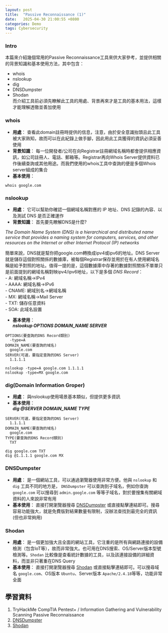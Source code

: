 ```yaml
---
layout: post
title:  "Passive Reconnaissance (1)"
date:   2025-04-30 21:00:55 +0800
categories: Demo
tags: Cybersecurity
---
```

<html>
<body>
<div markdown="block" style="margin-top: 10px">
    
### Intro
本篇來介紹幾個常用的Passive Reconnaissance工具來供大家參考，並提供相關的背景知識和基本使用方法，其中包含：
- whois
- nslookup
- dig
- DNSDumpster
- Shodan  
而介紹工具前必須先瞭解此工具的用處、背景再來才是工具的基本用法，這樣才能理解透徹並善加使用  


### whois
- **用處**： 查看此domain註冊時提供的信息，注意，由於安全意識抬頭且此工具被大家熟知，故而可以在此紀錄上做手腳，因此用此工具獲得的資訊必須妥善使用
- **背景知識**： 每一位開發者/公司在向Registrar註冊網域名稱時都會提供相應資訊，如公司註冊人、電話、郵箱等。Registrar再向Whois Server提供資料已作後續查詢或其他用途。而我們使用的whois工具中查詢的便是多個Whois server組成的集合
- **基本使用**：
```
whois google.com
```

  
### nslookup
- **用處**： 它可以幫助你確認一個網域名稱對應的 IP 地址、DNS 記錄的內容、以及測試 DNS 是否正確運作
- **背景知識**： 首先要先瞭解DNS是什麼?

*The Domain Name System (DNS) is a hierarchical and distributed name service that provides a naming system for computers, services, and other resources on the Internet or other Internet Protocol (IP) networks* 
  
簡單來說，DNS就是幫你把google.com轉換成ipv4或ipv6的地址。DNS Server就是儲存這個對照關係的數據庫，被每個Registrar保存並用於在有人使用網域名稱是給予對照的地址。值得一提的是，這個數據庫中存著的數據對照關係不單單只是前面提到的網域名稱對映ipv4/ipv6地址，以下是多個 *DNS Record*：  
    - A: 網域名稱->IPv4  
    - AAAA: 網域名稱->IPv6  
    - CNAME: 網域別名->網域名稱  
    - MX: 網域名稱->Mail Server  
    - TXT: 儲存任意資料  
    - SOA: 此域名設置  

- **基本使用**：  
***nslookup OPTIONS DOMAIN_NAME SERVER***   

```
OPTIONS(要查詢的DNS Record類別)
  -type=A
DOMAIN_NAME(要查詢的域名)
  google.com
SERVER(可選，要指定查詢的DNS Server)
  1.1.1.1

nslookup -type=A google.com 1.1.1.1
nslookup -type=MX google.com
```  
  

### dig(Domain Information Groper)
- **用處**： 與nslookup使用場景基本類似，但提供更多資訊
- **基本使用**：  
***dig @SERVER DOMAIN_NAME TYPE***  

```
SERVER(可選，要指定查詢的DNS Server)
  1.1.1.1
DOMAIN_NAME(要查詢的域名)
  google.com
TYPE(要查詢的DNS Record類別)
  TXT

dig google.com TXT
dig @1.1.1.1 google.com MX
```
 

### DNSDumpster
- **用處**： 是一個網站工具，可以通過瀏覽器使用非常方便。他與 `nslookup` 和 `dig` 工具不同的地方是， `DNSDumpster` 可以查詢到子域名，例如你查詢 `google.com` 可以搜尋到 `admin.google.com` 等等子域名，對於要搜集有關網域資料的人來說非常有用 
- **基本使用**：
直接打開瀏覽器搜尋 [DNSDumpster](https://dnsdumpster.com/) 或直接點擊連結即可。搜尋容易功能強大，就是免費版對結果數量有限制，沒辦法查找到最完全的資訊(但也非常夠用)
  
   

### Shodan
- **用處**： 是一個更加強大且全面的網站工具，它注重的是所有與網路連接的設備檢測（包含IoT等），故而非常強大。也可用在DNS搜索、OS/Server版本型號檢測等。`Shodan` 比較像是查看統計數據的工具，以及該連接設備的詳細資料，而並非只著重在DNS Query
- **基本使用**：
直接打開瀏覽器搜尋 [Shodan](https://www.shodan.io/) 或直接點擊連結即可。可以搜尋域名 `google.com`、OS版本 `Ubuntu`、Server版本 `Apache/2.4.18`等等，功能非常全面  
  
  

## 學習資料
1. TryHackMe CompTIA Pentest+ / Information Gathering and Vulnerability Scanning
Passive Reconnaissance
2. [DNSDumpster](https://dnsdumpster.com/) 
3. [Shodan](https://www.shodan.io/)

</div>
</body>
</html>
